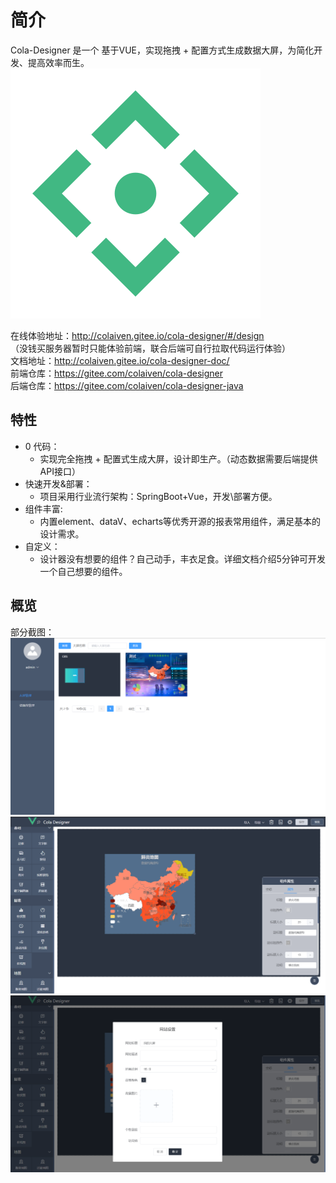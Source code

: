# 简介
Cola-Designer 是一个 基于VUE，实现拖拽 + 配置方式生成数据大屏，为简化开发、提高效率而生。
![](src/assets/logo.svg)

在线体验地址：<a href="http://colaiven.gitee.io/cola-designer/#/design" target="_blank">http://colaiven.gitee.io/cola-designer/#/design</a>  
（没钱买服务器暂时只能体验前端，联合后端可自行拉取代码运行体验）   
文档地址：<a href="http://colaiven.gitee.io/cola-designer-doc/" target="_blank">http://colaiven.gitee.io/cola-designer-doc/</a>  
前端仓库：<a href="https://gitee.com/colaiven/cola-designer" target="_blank">https://gitee.com/colaiven/cola-designer</a>  
后端仓库：<a href="https://gitee.com/colaiven/cola-designer-java" target="_blank">https://gitee.com/colaiven/cola-designer-java</a>

## 特性
* 0 代码：
   * 实现完全拖拽 + 配置式生成大屏，设计即生产。（动态数据需要后端提供API接口）
* 快速开发&部署：
   * 项目采用行业流行架构：SpringBoot+Vue，开发\部署方便。
* 组件丰富:
   * 内置element、dataV、echarts等优秀开源的报表常用组件，满足基本的设计需求。
* 自定义：
   * 设计器没有想要的组件？自己动手，丰衣足食。详细文档介绍5分钟可开发一个自己想要的组件。

## 概览
部分截图：
![](src/assets/readme/m2.png)
![](src/assets/readme/d2.png)
![](src/assets/readme/d3.png)
